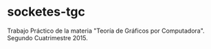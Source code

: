 # socketes-tgc
Trabajo Práctico de la materia "Teoría de Gráficos por Computadora". Segundo Cuatrimestre 2015.
